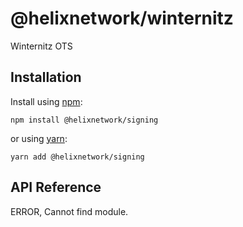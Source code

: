 # @helixnetwork/winternitz
Winternitz OTS

## Installation

Install using [npm](https://www.npmjs.org/):
```
npm install @helixnetwork/signing
```

or using [yarn](https://yarnpkg.com/):

```
yarn add @helixnetwork/signing
```

## API Reference

ERROR, Cannot find module.